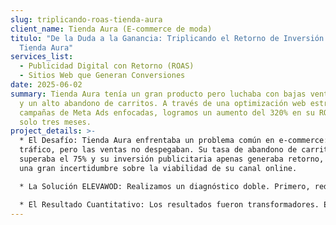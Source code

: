 ```yaml
---
slug: triplicando-roas-tienda-aura
client_name: Tienda Aura (E-commerce de moda)
titulo: "De la Duda a la Ganancia: Triplicando el Retorno de Inversión para
  Tienda Aura"
services_list:
  - Publicidad Digital con Retorno (ROAS)
  - Sitios Web que Generan Conversiones
date: 2025-06-02
summary: Tienda Aura tenía un gran producto pero luchaba con bajas ventas online
  y un alto abandono de carritos. A través de una optimización web estratégica y
  campañas de Meta Ads enfocadas, logramos un aumento del 320% en su ROAS en
  solo tres meses.
project_details: >-
  * El Desafío: Tienda Aura enfrentaba un problema común en e-commerce: atraían
  tráfico, pero las ventas no despegaban. Su tasa de abandono de carritos
  superaba el 75% y su inversión publicitaria apenas generaba retorno, creando
  una gran incertidumbre sobre la viabilidad de su canal online.

  * La Solución ELEVAWOD: Realizamos un diagnóstico doble. Primero, rediseñamos el proceso de pago en su sitio web, simplificándolo a tres pasos intuitivos para eliminar la fricción. Segundo, lanzamos una campaña de Publicidad Digital enfocada en retargeting dinámico para los carritos abandonados y audiencias similares (lookalike) de sus mejores clientes.

  * El Resultado Cuantitativo: Los resultados fueron transformadores. En solo 90 días, Tienda Aura vio un aumento del 320% en el Retorno de la Inversión Publicitaria (ROAS). La tasa de abandono de carritos se redujo en un 50% y las ventas totales aumentaron en un 150%.
---
```

